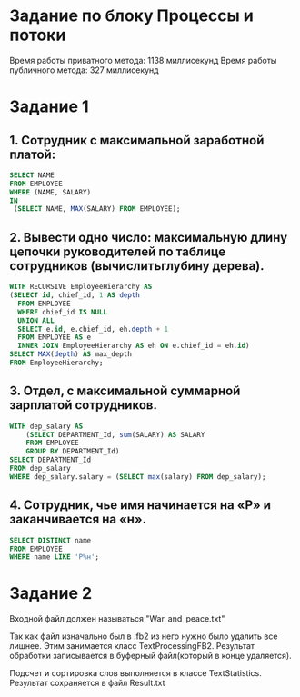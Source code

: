 # Задание по блоку Процессы и потоки
Время работы приватного метода: 1138 миллисекунд
Время работы публичного метода: 327 миллисекунд


# Задание 1
## 1. Сотрудник с максимальной заработной платой:
```SQL
SELECT NAME
FROM EMPLOYEE
WHERE (NAME, SALARY) 
IN 
 (SELECT NAME, MAX(SALARY) FROM EMPLOYEE);
```

## 2. Вывести одно число: максимальную длину цепочки руководителей по таблице сотрудников (вычислитьглубину дерева).
```SQL
WITH RECURSIVE EmployeeHierarchy AS 
(SELECT id, chief_id, 1 AS depth
  FROM EMPLOYEE
  WHERE chief_id IS NULL
  UNION ALL
  SELECT e.id, e.chief_id, eh.depth + 1
  FROM EMPLOYEE AS e
  INNER JOIN EmployeeHierarchy AS eh ON e.chief_id = eh.id)
SELECT MAX(depth) AS max_depth
FROM EmployeeHierarchy;
```

## 3. Отдел, с максимальной суммарной зарплатой сотрудников.
```SQL
WITH dep_salary AS 
	(SELECT DEPARTMENT_Id, sum(SALARY) AS SALARY
    FROM EMPLOYEE 
	GROUP BY DEPARTMENT_Id)
SELECT DEPARTMENT_Id
FROM dep_salary
WHERE dep_salary.salary = (SELECT max(salary) FROM dep_salary);
```

## 4. Сотрудник, чье имя начинается на «Р» и заканчивается на «н».
```SQL
SELECT DISTINCT name
FROM EMPLOYEE
WHERE name LIKE 'Р%н';
```


# Задание 2

Входной файл должен называться "War_and_peace.txt"

Так как файл изначально был в .fb2 из него нужно было удалить все лишнее. Этим занимается класс TextProcessingFB2. Результат обработки записывается в буферный файл(который в конце удаляется).

Подсчет и сортировка слов выполняется в классе TextStatistics. Результат сохраняется в файл Result.txt
